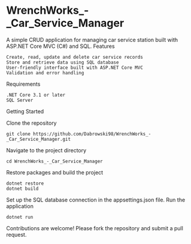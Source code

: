 # WrenchWorks_-_Car_Service_Manager

A simple CRUD application for managing car service station built with ASP.NET Core MVC (C#) and SQL.
Features

    Create, read, update and delete car service records
    Store and retrieve data using SQL database
    User-friendly interface built with ASP.NET Core MVC
    Validation and error handling

Requirements

    .NET Core 3.1 or later
    SQL Server

Getting Started

Clone the repository


    git clone https://github.com/Dabrowski98/WrenchWorks_-_Car_Service_Manager.git

Navigate to the project directory

    cd WrenchWorks_-_Car_Service_Manager

Restore packages and build the project

    dotnet restore
    dotnet build

Set up the SQL database connection in the appsettings.json file.
Run the application

    dotnet run

Contributions are welcome! Please fork the repository and submit a pull request.
